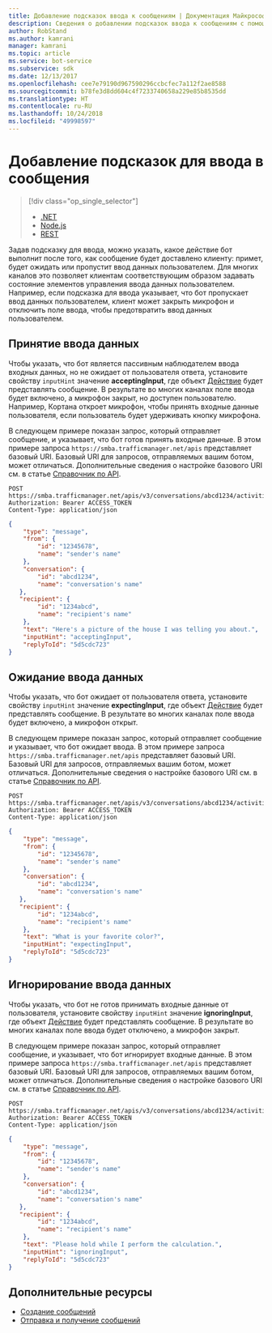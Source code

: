 ```yaml
---
title: Добавление подсказок ввода к сообщениям | Документация Майкрософт
description: Сведения о добавлении подсказок ввода к сообщениям с помощью службы Bot Connector.
author: RobStand
ms.author: kamrani
manager: kamrani
ms.topic: article
ms.service: bot-service
ms.subservice: sdk
ms.date: 12/13/2017
ms.openlocfilehash: cee7e79190d967590296ccbcfec7a112f2ae8588
ms.sourcegitcommit: b78fe3d8dd604c4f7233740658a229e85b8535dd
ms.translationtype: HT
ms.contentlocale: ru-RU
ms.lasthandoff: 10/24/2018
ms.locfileid: "49998597"
---
```

# <a name="add-input-hints-to-messages"></a>Добавление подсказок для ввода в сообщения
> [!div class="op_single_selector"]
> - [.NET](../dotnet/bot-builder-dotnet-add-input-hints.md)
> - [Node.js](../nodejs/bot-builder-nodejs-send-input-hints.md)
> - [REST](../rest-api/bot-framework-rest-connector-add-input-hints.md)

Задав подсказку для ввода, можно указать, какое действие бот выполнит после того, как сообщение будет доставлено клиенту: примет, будет ожидать или пропустит ввод данных пользователем. Для многих каналов это позволяет клиентам соответствующим образом задавать состояние элементов управления ввода данных пользователем. Например, если подсказка для ввода указывает, что бот пропускает ввод данных пользователем, клиент может закрыть микрофон и отключить поле ввода, чтобы предотвратить ввод данных пользователем.

## <a name="accepting-input"></a>Принятие ввода данных

Чтобы указать, что бот является пассивным наблюдателем ввода входных данных, но не ожидает от пользователя ответа, установите свойству `inputHint` значение **acceptingInput**, где объект [Действие][Activity] будет представлять сообщение. В результате во многих каналах поле ввода будет включено, а микрофон закрыт, но доступен пользователю. Например, Кортана откроет микрофон, чтобы принять входные данные пользователя, если пользователь будет удерживать кнопку микрофона. 

В следующем примере показан запрос, который отправляет сообщение, и указывает, что бот готов принять входные данные. В этом примере запроса `https://smba.trafficmanager.net/apis` представляет базовый URI. Базовый URI для запросов, отправляемых вашим ботом, может отличаться. Дополнительные сведения о настройке базового URI см. в статье [Справочник по API](bot-framework-rest-connector-api-reference.md#base-uri).

```http
POST https://smba.trafficmanager.net/apis/v3/conversations/abcd1234/activities/5d5cdc723
Authorization: Bearer ACCESS_TOKEN
Content-Type: application/json
```

```json
{
    "type": "message",
    "from": {
        "id": "12345678",
        "name": "sender's name"
    },
    "conversation": {
        "id": "abcd1234",
        "name": "conversation's name"
   },
   "recipient": {
        "id": "1234abcd",
        "name": "recipient's name"
    },
    "text": "Here's a picture of the house I was telling you about.",
    "inputHint": "acceptingInput",
    "replyToId": "5d5cdc723"
}
```

## <a name="expecting-input"></a>Ожидание ввода данных

Чтобы указать, что бот ожидает от пользователя ответа, установите свойству `inputHint` значение **expectingInput**, где объект [Действие][Activity] будет представлять сообщение. В результате во многих каналах поле ввода будет включено, а микрофон открыт. 

В следующем примере показан запрос, который отправляет сообщение и указывает, что бот ожидает ввода. В этом примере запроса `https://smba.trafficmanager.net/apis` представляет базовый URI. Базовый URI для запросов, отправляемых вашим ботом, может отличаться. Дополнительные сведения о настройке базового URI см. в статье [Справочник по API](bot-framework-rest-connector-api-reference.md#base-uri).

```http
POST https://smba.trafficmanager.net/apis/v3/conversations/abcd1234/activities/5d5cdc723
Authorization: Bearer ACCESS_TOKEN
Content-Type: application/json
```

```json
{
    "type": "message",
    "from": {
        "id": "12345678",
        "name": "sender's name"
    },
    "conversation": {
        "id": "abcd1234",
        "name": "conversation's name"
   },
   "recipient": {
        "id": "1234abcd",
        "name": "recipient's name"
    },
    "text": "What is your favorite color?",
    "inputHint": "expectingInput",
    "replyToId": "5d5cdc723"
}
```

## <a name="ignoring-input"></a>Игнорирование ввода данных
 
Чтобы указать, что бот не готов принимать входные данные от пользователя, установите свойству `inputHint` значение **ignoringInput**, где объект [Действие][Activity] будет представлять сообщение. В результате во многих каналах поле ввода будет отключено, а микрофон закрыт. 

В следующем примере показан запрос, который отправляет сообщение, и указывает, что бот игнорирует входные данные. В этом примере запроса `https://smba.trafficmanager.net/apis` представляет базовый URI. Базовый URI для запросов, отправляемых вашим ботом, может отличаться. Дополнительные сведения о настройке базового URI см. в статье [Справочник по API](bot-framework-rest-connector-api-reference.md#base-uri).

```http
POST https://smba.trafficmanager.net/apis/v3/conversations/abcd1234/activities/5d5cdc723
Authorization: Bearer ACCESS_TOKEN
Content-Type: application/json
```

```json
{
    "type": "message",
    "from": {
        "id": "12345678",
        "name": "sender's name"
    },
    "conversation": {
        "id": "abcd1234",
        "name": "conversation's name"
   },
   "recipient": {
        "id": "1234abcd",
        "name": "recipient's name"
    },
    "text": "Please hold while I perform the calculation.",
    "inputHint": "ignoringInput",
    "replyToId": "5d5cdc723"
}
```

## <a name="additional-resources"></a>Дополнительные ресурсы

- [Создание сообщений](bot-framework-rest-connector-create-messages.md)
- [Отправка и получение сообщений](bot-framework-rest-connector-send-and-receive-messages.md)

[Activity]: bot-framework-rest-connector-api-reference.md#activity-object